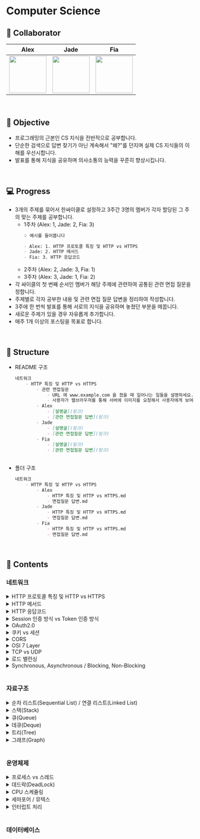 # Computer Science


## 👥 Collaborator
Alex | Jade | Fia|
|:--------------------------------------------------------------------------------------------------------:|:------------------------------------------------------------------------------------------------------------:| :------------------------------------------------------------------------------------------------------------:|
[<img src="https://avatars.githubusercontent.com/u/59248326?v=4" width="100">](https://github.com/giibeom) | [<img src="https://avatars.githubusercontent.com/u/61952198?v=4" width="100">](https://github.com/dbwjd5864) | [<img src="https://avatars.githubusercontent.com/u/49216939?v=4" width="100">](https://github.com/leeHana21) |


<br>

## 📝 Objective
- 프로그래밍의 근본인 CS 지식을 전반적으로 공부합니다.
- 단순한 검색으로 답변 찾기가 아닌 계속해서 "왜?"를 던지며 실제 CS 지식들의 이해를 우선시합니다.
- 발표를 통해 지식을 공유하며 의사소통의 능력을 꾸준히 향상시킵니다.

<br>

## 💻 Progress
- 3개의 주제를 묶어서 한싸이클로 설정하고 3주간 3명의 멤버가 각자 할당된 그 주의 맞는 주제를 공부합니다.
    - 1주차 (Alex: 1, Jade: 2, Fia: 3)
        ```markdown
        💡 예시를 들어봅니다
        
        - Alex: 1. HTTP 프로토콜 특징 및 HTTP vs HTTPS
        - Jade: 2. HTTP 메서드
        - Fia: 3. HTTP 응답코드
        ```
    - 2주차 (Alex: 2, Jade: 3, Fia: 1)
    - 3주차 (Alex: 3, Jade: 1, Fia: 2)
- 각 싸이클의 첫 번째 순서인 멤버가 해당 주제에 관련하여 공통된 관련 면접 질문을 정합니다.
- 주제별로 각자 공부한 내용 및 관련 면접 질문 답변을 정리하여 작성합니다.
- 3주에 한 번씩 발표를 통해 서로의 지식을 공유하며 놓쳤던 부분을 메꿉니다.
- 새로운 주제가 있을 경우 자유롭게 추가합니다.
- 매주 1개 이상의 포스팅을 목표로 합니다.

<br>

## 📂 Structure

- README 구조

    ```markdown
    네트워크
        - HTTP 특징 및 HTTP vs HTTPS
            - 관련 면접질문
                - URL 에 www.example.com 을 쳤을 때 일어나는 일들을 설명하세요.
                - 사용자가 웹브라우저를 통해 서버에 이미지를 요청해서 사용자에게 보여주기까지 과정을 설명하세요.
            - Alex
                - [설명글](링크)
                - [관련 면접질문 답변](링크)
            - Jade
                - [설명글](링크)
                - [관련 면접질문 답변](링크)
            - Fia
                - [설명글](링크)
                - [관련 면접질문 답변](링크)
        
    ```
- 폴더 구조
    ```markdown
    네트워크
        - HTTP 특징 및 HTTP vs HTTPS
            - Alex
                - HTTP 특징 및 HTTP vs HTTPS.md
                - 면접질문 답변.md 
            - Jade
                - HTTP 특징 및 HTTP vs HTTPS.md
                - 면접질문 답변.md 
            - Fia
                - HTTP 특징 및 HTTP vs HTTPS.md
                - 면접질문 답변.md 
    ```


<br>

## 📖 Contents


### 네트워크

<details>
<summary>HTTP 프로토콜 특징 및 HTTP vs HTTPS</summary>
<div markdown="1">

- 관련 면접질문
  1. 공개키, 비공개키 방식에 대해서 설명해주세요
  2. SSL에 대해서 설명해주세요
  3. HTTP1.1 vs HTTP2.0 차이점에 대해 설명해주세요


</div>
</details>


<details>
<summary>HTTP 메서드</summary>
<div markdown="1">

- 관련 면접질문
  1. HTTP request method 중 GET vs POST에 대한 비교 설명해주세요
  2. HTTP request method 중 PUT vs PATCH에 대한 비교 설명해주세요
  3. HTTP 메서드에 대해서 설명해주세요

</div>
</details>


<details>
<summary>HTTP 응답코드</summary>
<div markdown="1">

- 관련 면접질문
  1. HTTP 응답코드의 종류는 어떻게 되는지 설명해주세요
  2. HTTP 4xx 에러 vs HTTP 5xx 에러 차이점에 대해 설명해주세요

</div>
</details>


<details>
<summary>Session 인증 방식 vs Token 인증 방식</summary>
<div markdown="1">

- 관련 면접질문
  1. Session 기반 인증 방식과 Token 기반 인증의 차이점을 설명해주세요
  2. Stateful한 세션 기반의 인증을 사용하게 된다면 어떠한 단점이 있는지 설명해주세요
  3. Session 기반 인증과 토큰 기반 인증은 각각 어느 경우에 적합한지 설명해주세요

</div>
</details>

<details>
<summary>OAuth2.0</summary>
<div markdown="1">

- 관련 면접질문
  1. OAuth2.0의 흐름에 대해 간단히 설명해주세요

</div>
</details>

<details>
<summary>쿠키 vs 세션</summary>
<div markdown="1">

- 관련 면접질문
    1. 쿠키와 세션은 언제 사용해야 적합한지 비교 설명해주세요.
    2. 쿠키와 세션을 이용한 로그인 방식을 설명해주세요.
    3. 쿠키와 세션에 대해 설명해주세요. (N사 면접질문)

</div>
</details>


<details>
<summary>CORS</summary>
<div markdown="1">

- 관련 면접질문
  1. CORS 가 설정되어 있지 않으면 일어나는 현상, SOP 가 존재하지 않으면 일어나는 현상을 설명해주세요.
  2. CORS가 문제된 상황에 대해 설명해주세요
  3. CORS 발생 시 해결책은 무엇인가요?

</div>
</details>


<details>
<summary>OSI 7 Layer</summary>
<div markdown="1">

- 관련 면접질문
  1. URL 에 [www.example.com](https://www.google.com/) 을 쳤을 때 일어나는 일들을 설명해주세요 
  2. 3-Way handshake & 4-Way handshake에 대해 간략하게 설명해주세요
  

</div>
</details>



<details>
<summary>TCP vs UDP</summary>
<div markdown="1">

- 관련 면접질문
  1. TCP 와 UDP 방식을 비교 설명해주세요.
        - 둘의 차이점은 무엇인가요 ?
        - 둘은 어느 상황에서 사용되나요 ?
  2. 서비스에서 1가지 기능에 대한 통신 프로토콜을  TCP -> UDP 로 변경해야한다고 할 때, 어떤 기능의 프로토콜을 변경하는 게 좋을까요 ?
    

</div>
</details>


<details>
<summary>로드 밸런싱</summary>
<div markdown="1">

- 관련 면접질문
  1. 많은 트래픽이 발생했을 때 서버의 부하를 분산시키기 위해 어떤 방법을 활용할 수 있나요 ?
  2. scale-up / scale-out 의 의미를 서버의 관점에서 설명해주세요.
  3. L4 로드 밸런싱 과 L7 로드 밸런싱의 다른점을 비교하여 설명해주세요.


</div>
</details>


<details>
<summary>Synchronous, Asynchronous / Blocking, Non-Blocking</summary>
<div markdown="1">

- 관련 면접질문
  1. Synchronous, Asynchronous 의 차이점을 설명하세요.
  2. Blocking, Non-Blocking 의 차이점을 설명하세요.
  3. Synchronous, Blocking / Asynchronous, Non-Blocking 의 차이점을 설명하세요.   


</div>
</details>

<br>

### 자료구조

<details>
<summary>순차 리스트(Sequential List) / 연결 리스트(Linked List)</summary>
</details>

<details>
<summary>스택(Stack)</summary>
</details>

<details>
<summary>큐(Queue)</summary>
</details>

<details>
<summary>데큐(Deque)</summary>
</details>

<details>
<summary>트리(Tree)</summary>
</details>

<details>
<summary>그래프(Graph)</summary>
</details>

<br>

### 운영체제

<details>
<summary>프로세스 vs 스레드</summary>
<div markdown="1">

- 관련 면접질문
  1. Process와 Thread 차이점을 설명해주세요
  2. 스레드와 멀티스레드에 대해서 설명해주세요
  3. 멀티 스레드 환경에서의 주의사항을 설명해주세요

</div>
</details>


<details>
<summary>데드락(DeadLock)</summary>
<div markdown="1">

- 관련 면접질문
  1. DeadLock의 발생 조건과 DeadLock을 깨기 위한 방법은 어떤게 존재하나요?

</div>
</details>


<details>
<summary>CPU 스케쥴링</summary>
<div markdown="1">

- 관련 면접질문
  1. 싸이클 첫번째 순서인 멤버가 관련 면접질문을 업로드합니다

</div>
</details>

<details>
<summary>세마포어 / 뮤텍스</summary>
<div markdown="1">

- 관련 면접질문
  1. 싸이클 첫번째 순서인 멤버가 관련 면접질문을 업로드합니다

</div>
</details>

<details>
<summary>인터럽트 처리</summary>
<div markdown="1">

- 관련 면접질문
  1. 싸이클 첫번째 순서인 멤버가 관련 면접질문을 업로드합니다

</div>
</details>

<br>

### 데이터베이스
